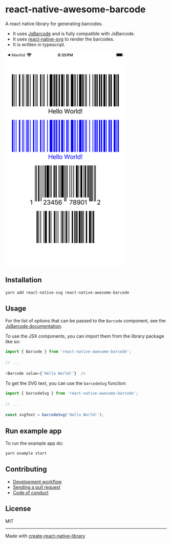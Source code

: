 # react-native-awesome-barcode

A react native library for generating barcodes.

- It uses [JsBarcode](https://github.com/lindell/JsBarcode) and is fully compatible with JsBarcode.
- It uses [react-native-svg](https://github.com/software-mansion/react-native-svg) to render the barcodes.
- It is written in typescript.

![example1](example/assets/example2.png)


## Installation

```sh
yarn add react-native-svg react-native-awesome-barcode
```

## Usage

For the list of options that can be passed to the `Barcode` component, see the [JsBarcode documentation](https://github.com/lindell/JsBarcode).

To use the JSX components, you can import them from the library package like so:

```ts
import { Barcode } from 'react-native-awesome-barcode';

// ...

<Barcode value={'Hello World!'}  />

```

To get the SVG text, you can use the `barcodeSvg` function:

```ts
import { barcodeSvg } from 'react-native-awesome-barcode';

// ...

const svgText = barcodeSvg('Hello World!');

```

##  Run example app

To run the example app do:

```sh
yarn example start
```

## Contributing

- [Development workflow](CONTRIBUTING.md#development-workflow)
- [Sending a pull request](CONTRIBUTING.md#sending-a-pull-request)
- [Code of conduct](CODE_OF_CONDUCT.md)

## License

MIT

---

Made with [create-react-native-library](https://github.com/callstack/react-native-builder-bob)
